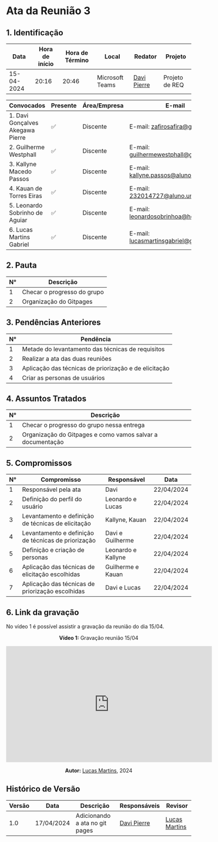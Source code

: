 # **Ata da Reunião 3**

## 1. Identificação

| Data       | Hora de início | Hora de Término | Local           | Redator                                      | Projeto        |
| ---------- | -------------- | --------------- | --------------- | -------------------------------------------- | -------------- |
| 15-04-2024 | 20:16          | 20:46           | Microsoft Teams | [Davi Pierre](https://github.com/DaviPierre) | Projeto de REQ |

| Convocados                       | Presente | Área/Empresa | E-mail                                                                        |
| -------------------------------- | -------- | ------------ | ----------------------------------------------------------------------------- |
| 1. Davi Gonçalves Akegawa Pierre | ✅        | Discente     | E-mail: [zafirosafira@gmail.com](mailto:zafirosafira@gmail.com)               |
| 2. Guilherme Westphall           | ✅        | Discente     | E-mail: [guilhermewestphall@gmail.com](mailto:guilhermewestphall@gmail.com)   |
| 3. Kallyne Macedo Passos         | ✅        | Discente     | E-mail: [kallyne.passos@aluno.unb.br](mailto:kallyne.passos@aluno.unb.br)     |
| 4. Kauan de Torres Eiras         | ✅        | Discente     | E-mail: [232014727@aluno.unb.br](mailto:232014727@aluno.unb.br)               |
| 5. Leonardo Sobrinho de Aguiar   | ✅        | Discente     | E-mail: [leonardosobrinhoa@hotmail.com](mailto:leonardosobrinhoa@hotmail.com) |
| 6. Lucas Martins Gabriel         | ✅        | Discente     | E-mail: [lucasmartinsgabriel@gmail.com](mailto:lucasmartinsgabriel@gmail.com) |

## 2. Pauta

| N°  | Descrição                   |
| --- | --------------------------- |
| 1   | Checar o progresso do grupo |
| 2   | Organização do Gitpages     |


## 3. Pendências Anteriores

| N°  | Pendência                                             |
| --- | ----------------------------------------------------- |
| 1   | Metade do levantamento das técnicas de requisitos     |
| 2   | Realizar a ata das duas reuniões                      |
| 3   | Aplicação das técnicas de priorização e de elicitação |
| 4   | Criar as personas de usuários                         |

## 4. Assuntos Tratados

| N°  | Descrição                                                  |
| --- | ---------------------------------------------------------- |
| 1   | Checar o progresso do grupo nessa entrega                  |
| 2   | Organização do Gitpages e como vamos salvar a documentação |



## 5. Compromissos

| N°  | Compromisso                                         | Responsável        | Data       |
| --- | --------------------------------------------------- | ------------------ | ---------- |
| 1   | Responsável pela ata                                | Davi               | 22/04/2024 |
| 2   | Definição do perfil do usuário                      | Leonardo e Lucas   | 22/04/2024 |
| 3   | Levantamento e definição de técnicas de elicitação  | Kallyne, Kauan     | 22/04/2024 |
| 4   | Levantamento e definição de técnicas de priorização | Davi e Guilherme   | 22/04/2024 |
| 5   | Definição e criação de personas                     | Leonardo e Kallyne | 22/04/2024 |
| 6   | Aplicação das técnicas de elicitação escolhidas     | Guilherme e Kauan  | 22/04/2024 |
| 7   | Aplicação das técnicas de priorização escolhidas    | Davi e Lucas       | 22/04/2024 |

## 6. Link da gravação

No vídeo 1 é possível assistir a gravação da reunião do dia 15/04.

<center>

**Vídeo 1:** Gravação reunião 15/04

<iframe width="560" height="315" src="https://www.youtube.com/embed/qGNtLHDERy0?si=6eTx4qrg1ucL_Hwc" title="YouTube video player" frameborder="0" allow="accelerometer; autoplay; clipboard-write; encrypted-media; gyroscope; picture-in-picture; web-share" referrerpolicy="strict-origin-when-cross-origin" allowfullscreen></iframe>

**Autor:** [Lucas Martins](https://github.com/martinsglucas), 2024

</center>



## Histórico de Versão

| Versão | Data       | Descrição                      | Responsáveis                                 | Revisor                                           |
| ------ | ---------- | ------------------------------ | -------------------------------------------- | ------------------------------------------------- |
| 1.0    | 17/04/2024 | Adicionando a ata no git pages | [Davi Pierre](https://github.com/DaviPierre) | [Lucas Martins](https://github.com/martinsglucas) |
